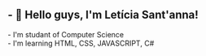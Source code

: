 <h2>- 👋 Hello guys, I'm Letícia Sant'anna! </h2>
- I'm studant of Computer Science <br>
- I'm learning HTML, CSS, JAVASCRIPT, C#
